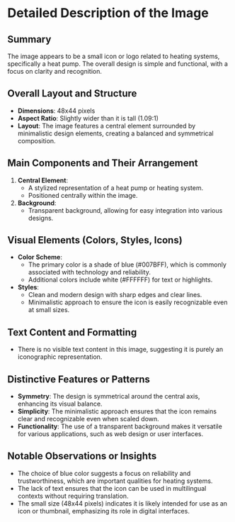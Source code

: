 # Detailed Description of the Image

## Summary
The image appears to be a small icon or logo related to heating systems, specifically a heat pump. The overall design is simple and functional, with a focus on clarity and recognition.

## Overall Layout and Structure
- **Dimensions**: 48x44 pixels
- **Aspect Ratio**: Slightly wider than it is tall (1.09:1)
- **Layout**: The image features a central element surrounded by minimalistic design elements, creating a balanced and symmetrical composition.

## Main Components and Their Arrangement
1. **Central Element**:
   - A stylized representation of a heat pump or heating system.
   - Positioned centrally within the image.
2. **Background**:
   - Transparent background, allowing for easy integration into various designs.

## Visual Elements (Colors, Styles, Icons)
- **Color Scheme**:
  - The primary color is a shade of blue (#007BFF), which is commonly associated with technology and reliability.
  - Additional colors include white (#FFFFFF) for text or highlights.
- **Styles**:
  - Clean and modern design with sharp edges and clear lines.
  - Minimalistic approach to ensure the icon is easily recognizable even at small sizes.

## Text Content and Formatting
- There is no visible text content in this image, suggesting it is purely an iconographic representation.

## Distinctive Features or Patterns
- **Symmetry**: The design is symmetrical around the central axis, enhancing its visual balance.
- **Simplicity**: The minimalistic approach ensures that the icon remains clear and recognizable even when scaled down.
- **Functionality**: The use of a transparent background makes it versatile for various applications, such as web design or user interfaces.

## Notable Observations or Insights
- The choice of blue color suggests a focus on reliability and trustworthiness, which are important qualities for heating systems.
- The lack of text ensures that the icon can be used in multilingual contexts without requiring translation.
- The small size (48x44 pixels) indicates it is likely intended for use as an icon or thumbnail, emphasizing its role in digital interfaces.